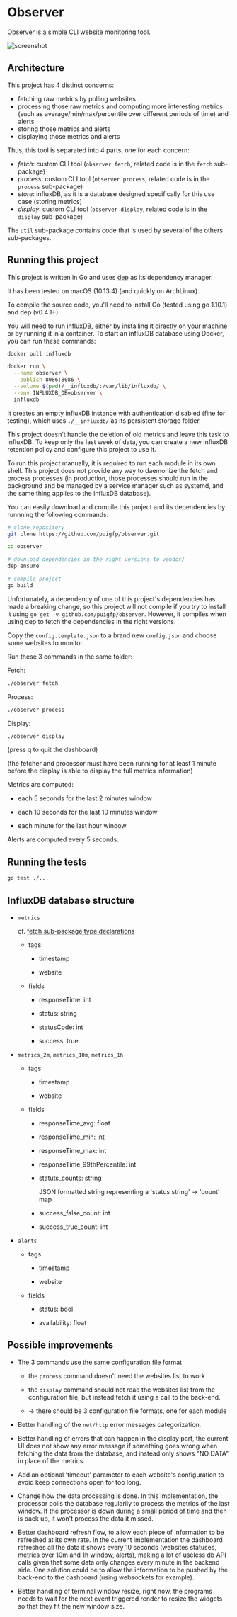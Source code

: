 # Observer

Observer is a simple CLI website monitoring tool.

![screenshot](screenshot.png)

## Architecture

This project has 4 distinct concerns:

- fetching raw metrics by polling websites
- processing those raw metrics and computing more interesting metrics (such as average/min/max/percentile over different periods of time) and alerts
- storing those metrics and alerts
- displaying those metrics and alerts

Thus, this tool is separated into 4 parts, one for each concern:

- *fetch*: custom CLI tool (`observer fetch`, related code is in the `fetch` sub-package)
- *process*: custom CLI tool (`observer process`, related code is in the `process` sub-package)
- *store*: influxDB, as it is a database designed specifically for this use case (storing metrics)
- *display*: custom CLI tool (`observer display`, related code is in the `display` sub-package)

The `util` sub-package contains code that is used by several of the others sub-packages.

## Running this project

This project is written in Go and uses [dep](https://github.com/golang/dep) as its dependency manager.

It has been tested on macOS (10.13.4) (and quickly on ArchLinux).

To compile the source code, you'll need to install Go (tested using go 1.10.1) and dep (v0.4.1+).

You will need to run influxDB, either by installing it directly on your machine or by running it in a container. To start an influxDB database using Docker, you can run these commands:

```bash
docker pull influxdb

docker run \
  --name observer \
  --publish 8086:8086 \
  --volume $(pwd)/__influxdb/:/var/lib/influxdb/ \
  --env INFLUXDB_DB=observer \
  influxdb
```

It creates an empty influxDB instance with authentication disabled (fine for testing), which uses `./__influxdb/` as its persistent storage folder.

This project doesn't handle the deletion of old metrics and leave this task to influxDB. To keep only the last week of data, you can create a new influxDB retention policy and configure this project to use it.

To run this project manually, it is required to run each module in its own shell. This project does not provide any way to daemonize the fetch and process processes (in production, those processes should run in the background and be managed by a service manager such as systemd, and the same thing applies to the influxDB database).

You can easily download and compile this project and its dependencies by runnning the following commands:

```bash
# clone repository
git clone https://github.com/puigfp/observer.git

cd observer

# download dependencies in the right versions to vendor/
dep ensure

# compile project
go build
```

Unfortunately, a dependency of one of this project's dependencies has made a breaking change, so this project will not compile if you try to install it using `go get -v github.com/puigfp/observer`. However, it compiles when using dep to fetch the dependencies in the right versions.

Copy the `config.template.json` to a brand new `config.json` and choose some websites to monitor.

Run these 3 commands in the same folder:

Fetch:

```bash
./observer fetch
```

Process:

```bash
./observer process
```

Display:

```bash
./observer display
```

(press q to quit the dashboard)

(the fetcher and processor must have been running for at least 1 minute before the display is able to display the full metrics information)

Metrics are computed:

- each 5 seconds for the last 2 minutes window

- each 10 seconds for the last 10 minutes window

- each minute for the last hour window

Alerts are computed every 5 seconds.

## Running the tests

```bash
go test ./...
```

## InfluxDB database structure

- `metrics`

  cf. [fetch sub-package type declarations](fetch/type.go)

  - tags

    - timestamp

    - website

  - fields

    - responseTime: int

    - status: string

    - statusCode: int

    - success: true

- `metrics_2m`, `metrics_10m`, `metrics_1h`

  - tags

    - timestamp

    - website

  - fields

    - responseTime_avg: float

    - responseTime_min: int

    - responseTime_max: int

    - responseTime_99thPercentile: int

    - statuts_counts: string

      JSON formatted string representing a 'status string' -> 'count' map

    - success_false_count: int

    - success_true_count: int

- `alerts`

  - tags

    - timestamp

    - website

  - fields

    - status: bool

    - availability: float

## Possible improvements


- The 3 commands use the same configuration file format

  - the `process` command doesn't need the websites list to work

  - the `display` command should not read the websites list from the configuration file, but instead fetch it using a call to the back-end.

  - -> there should be 3 configuration file formats, one for each module

- Better handling of the `net/http` error messages categorization.

- Better handling of errors that can happen in the display part, the current UI does not show any error message if something goes wrong when fetching the data from the database, and instead only shows "NO DATA" in place of the metrics.

- Add an optional 'timeout' parameter to each website's configuration to avoid keep connections open for too long.

- Change how the data processing is done. In this implementation, the processor polls the database regularily to process the metrics of the last window. If the processor is down during a small period of time and then is back up, it won't process the data it missed.

- Better dashboard refresh flow, to allow each piece of information to be refreshed at its own rate. In the current implementation the dashboard refreshes all the data it shows every 10 seconds (websites statuses, metrics over 10m and 1h window, alerts), making a lot of useless db API calls given that some data only changes every minute in the backend side. One solution could be to allow the information to be pushed by the back-end to the dashboard (using websockets for example).

- Better handling of terminal window resize, right now, the programs needs to wait for the next event triggered render to resize the widgets so that they fit the new window size.
